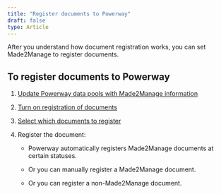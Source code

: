 ```yaml
---
title: "Register documents to Powerway"
draft: false
type: Article
---
```


After you understand how document registration works, you can set Made2Manage to register documents.

## To register documents to Powerway

1.  [Update Powerway data pools with Made2Manage information](update-powerway-data-pools-with-made2manage-information.md) 
2.  [Turn on registration of documents](turn-on-or-off-registration-of-made2manage-documents.md) 
3.  [Select which documents to register](choose-which-made2manage-documents-to-register.md)
4.  Register the document:

    - Powerway automatically registers Made2Manage documents at certain statuses.

    - Or you can manually register a Made2Manage document.

    - Or you can register a non-Made2Manage document.